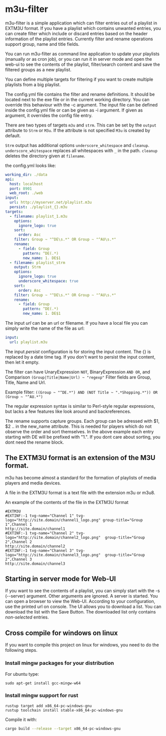 # m3u-filter

m3u-filter is a simple application which can filter entries out of a playlist in EXTM3U format.
If you have a playlist which contains unwanted entries, you can create filter which include or discard entries
based on the header information of the playlist entries.
Currently filter and rename operations support group, name and title fields.

You can run m3u-filter as command line application to update your playlists (manually or as cron job), or you can 
run it in server mode and open the web-ui to see the contents of the playlist, filter/search content and save the filtered groups as a new playlist.

You can define multiple targets for filtering if you want to create multiple playlists from a big playlist.

The config.yml file contains the filter and rename definitions. It should be located next to the exe file or in the current working directory.
You can override this behaviour with the -c argument.
The input file can be defined inside the config.yml file or can be given as -i argument.
If given as argument, it overrides the config file entry.

There are two types of targets ```m3u``` and ```strm```. This can be set by the ```output``` attribute to ```Strm``` or ```M3u```. 
If the attribute is not specified ```M3u``` is created by default.

```Strm``` output has additional options ```underscore_whitespace``` and ```cleanup```.
```underscore_whitespace``` replaces all whitespaces with ```_``` in the path.
```cleanup``` deletes the directory given at ```filename```.

the config.yml looks like:
```yaml
working_dir: ./data
api:
  host: localhost
  port: 8901
  web_root: ./web
input:
  url: http://myserver.net/playlist.m3u
  persist: ./playlist_{}.m3u
targets:
  - filename: playlist_1.m3u
    options:
      ignore_logo: true
    sort:
      order: Asc
    filter: Group ~ "^DE\s.*" OR Group ~ "^AU\s.*" 
    rename:
      - field: Group
        pattern: ^DE(.*)
        new_name: 1. DE$1
  - filename: playlist_strm
    output: Strm
    options:
      ignore_logo: true
      underscore_whitespace: true
    sort:
      order: Asc
    filter: Group ~ "^DE\s.*" OR Group ~ "^AU\s.*"
    rename:
      - field: Group
        pattern: ^DE(.*)
        new_name: 1. DE$1
```
The input *url* can be an url or filename. If you have a local file you can simply write the name of the file as url:
```yaml
input:
  url: playlist.m3u
```
The input *persist* configuration is for storing the input content. The {} is replaced by a date time tag. If you don't
want to persist the input content, then let it empty.

The filter can have UnaryExpression ```NOT```, BinaryExpression ```AND OR```, and Comparison ```(Group|Title|Name|Url) ~ "regexp"```
Filter fields are Group, Title, Name and Url.

Example filter:  ```((Group ~ "^DE.*") AND (NOT Title ~ ".*Shopping.*")) OR (Group ~ "^AU.*")```

The regular expression syntax is similar to Perl-style regular expressions,
but lacks a few features like look around and backreferences.

The rename supports capture groups. Each group can be adressed with $1, $2 .. in the new_name attribute.
This is needed for players which do not observe the order and sort themselves. In the above example each entry starting
with DE will be prefixed with "1.". 
If you dont care about sorting, you dont need the rename block.


## The EXTM3U format is an extension of the M3U format.
m3u has become almost a standard for the formation of playlists of media players and media devices.

A file in the EXTM3U format is a text file with the extension m3u or m3u8.

An example of the contents of the file in the EXTM3U format
```
#EXTM3U
#EXTINF:-1 tvg-name="Channel 1" tvg-logo="http://site.domain/channel1_logo.png" group-title="Group 1",Channel 1
http://site.domain/channel1
#EXTINF:-1 tvg-name="Channel 2" tvg-logo="http://site.domain/channel2_logo.png"  group-title="Group 2",Channel 2
http://site.domain/channel2
#EXTINF:-1 tvg-name="Channel 3" tvg-logo="http://site.domain/channel3_logo.png"  group-title="Group 2",Channel 3
http://site.domain/channel3
```

## Starting in server mode for Web-UI
If you want to see the contents of a playlist, you can simply start with the -s (--server)
argument. Other arguments are ignored. A server is started. You can open a browser to view the Web-UI.
According to your configuration, use the printed url on console.
The UI allows you to download a list. You can download the list with the Save Button.
The downloaded list only contains *non-selected* entries.

## Cross compile for windows on linux
If you want to compile this project on linux for windows, you need to do the following steps.

### Install mingw packages for your distribution
For ubuntu type:
```shell
sudo apt-get install gcc-mingw-w64
```
### Install mingw support for rust
```shell
rustup target add x86_64-pc-windows-gnu
rustup toolchain install stable-x86_64-pc-windows-gnu
```

Compile it with:
```sh
cargo build --release --target x86_64-pc-windows-gnu
```
